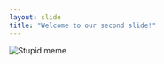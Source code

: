 ```yaml
---
layout: slide
title: "Welcome to our second slide!"
---
```

![Stupid meme](https://3.bp.blogspot.com/-Tbiexhes-2A/XCwLTLhDnmI/AAAAAAAAcoo/z2pHks3i0kA-iXqZljFIHB4zR9FwCyzTgCLcBGAs/s320/everyone-is-entitled-to-be-stupid-but-you-abuse-the-14155667.jpg)
